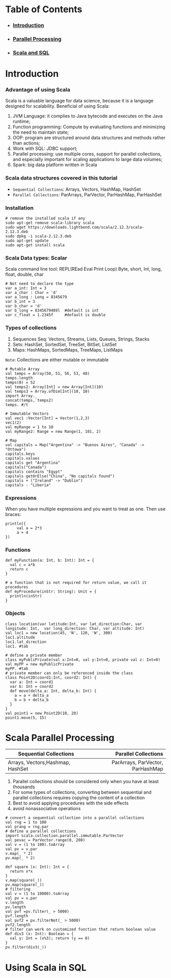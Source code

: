 # Table of Contents
*  ### [Introduction](#introduction)
*  ### [Parallel Processing](#scala-parallel-processing)
*  ### [Scala and SQL](#using-scala-in-sql)




# Introduction
### Advantage of using Scala
Scala is a valuable language for data science, because it is a language designed for scalability. Beneficial of using Scala:
1. JVM Language: it complies to Java bytecode and executes on the Java runtime;
2. Function programming: Compute by evaluating functions and minimizing the need to maintain state;
3. OOP: program are structured around data structures and methods rather than actions;
4. Work with SQL: JDBC support;
5. Parallel processing: use multiple cores, support for parallel collections, and especially important for scaling applications to large data volumes;
6. Spark: big data platform written in Scala
### Scala data structures covered in this tutorial
* `Sequential Collections`: Arrays, Vectors, HashMap, HashSet
* `Parallel Collections`: ParArrays, ParVector, ParHashMap, ParHashSet
### Installation
```
# remove the installed scala if any
sudo apt-get remove scala-library scala
sudo wget https://downloads.lightbend.com/scala/2.12.3/scala-2.12.3.deb
sudo dpkg -i scala-2.12.3.deb
sudo apt-get update
sudo apt-get install scala
```
### Scala Data types: Scalar
Scala command line tool: REPL(REad Eval Print Loop)
Byte, short, Int, long, float, double, char
```
# Not need to declare the type
var a_int: Int = 3
var a_char : Char = 'd'
var a_long : Long = 8345679
var b_int = 3
var b_char = 'd'
var b_long = 8345679489l  #default is int
var c_float = 1.2345f     #default is double
```
### Types of collections
1. Sequences
   Seq: Vectors, Streams, Lists, Queues, Strings, Stacks
2. Sets: HashSet, SortedSet, TreeSet, BitSet, ListSet
3. Maps: HashMaps, SortedMaps, TreeMaps, ListMaps

`Note`: Collections are either mutable or immutable
 ```
 # Mutable Array
 val temps = Array(50, 51, 56, 53, 40)
 temps.length
 temps(0) = 52
 val temps2: Array[Int] = new Array[Int](10)
 val temps3 = Array.ofDim[Int](10, 10)
 import Array._
 concat(temps, temps2)
 temps. #/t

 # Immutable Vectors
 val vec1 :Vector[Int] = Vector(1,2,3)
 vec1(2)
 val myRange = 1 to 10
 val myRange2: Range = new Range(1, 101, 2)

 # Map
 val capitals = Map("Argentina" -> "Buenos Aires", "Canada" -> "Ottowa")
 capitals.keys
 capitals.values
 capitals get "Argentina"
 capitals("Canada")
 capitals contains "Egypt"
 capitals getOrElse("China", "No capitals found")
 capitals + ("Ireland" -> "Dublin")
 capitals - "Liberia"
 ```
### Expressions
When you have multiple expressions and you want to treat as one. Then use braces:
```
println({
     val a = 2*3
     a + 4
})
```
### Functions
```
def myFunction(a: Int, b: Int): Int = {
  val c = a*b
  return c
}

# a function that is not required for return value, we call it procedures
def myProcedure(inStr: String): Unit = {
  println(inStr)
}
```
### Objects
```
class location(var latitude:Int, var lat_direction:Char, var longitude: Int,  var long_direction: Char, var altitude: Int)
val loc1 = new location(45, 'N', 120, 'W', 300)
loc1.altitude
loc1.lat_direction
loc1. #tab

# define a private member
class myPubliPrivate(val x:Int=0, val y:Int=0, private val z: Int=0)
val myPP = new myPublicPrivate
myPP. #tab
# private member can only be referenced inside the class 
class Point2D(coord1:Int, coord2: Int) {
  var a: Int = coord1
  var b: Int = coord2
  def move(delta_a: Int, delta_b: Int) {
    a = a + delta_a
    b = b + delta_b
  }
}
val point1 = new Point2D(10, 20)
point1.move(5, 15)
```
# Scala Parallel Processing
| Sequential Collections | Parallel Collections|
| -----------------------| -------------------:|
| Arrays, Vectors,Hashmap, HashSet| ParArrays, ParVector, ParHashMap|
1. Parallel collections should be considered only when you have at least thousands 
2. For some types of collections, converting between sequential and parallel collections requires copying the content of a collection
3. Best to avoid applying procedures with the side effects
4. avoid nonassociative operations

```
# convert a sequential collection into a parallel collections
val rng = 1 to 100
val prang = rng.par
# define a parallel collections
import scala.collection.parallel.immutable.ParVector
val pevac = ParVector.range(0, 200)
val v = (1 to 100).toArray
val pv = v.par
v.map(_ * 2)
pv.map(_ * 2)

def square (x: Int): Int = {
  return x*x
}
v.map(square(_))
pv.map(square(_))
# filtering
val v = (1 to 10000).toArray
val pv = v.par
v.length
pv.length
val pvf =pv.filter(_ > 5000)
pvf.length
val pvf2 = pv.filterNot(_ > 5000)
pvf2.length
# filter can work on customized function that return boolean value
def div3 (x: Int): Boolean = {
  val y: Int = (x%3); return (y == 0)
}
pv.filter(div3(_))
```

# Using Scala in SQL